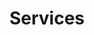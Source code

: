 ---
title: "Services"
hero:
  heading: Our Services. </br>We ensure Quality Design.
  image: /images/header/services-folding-img.jpg
content_blocks:
---